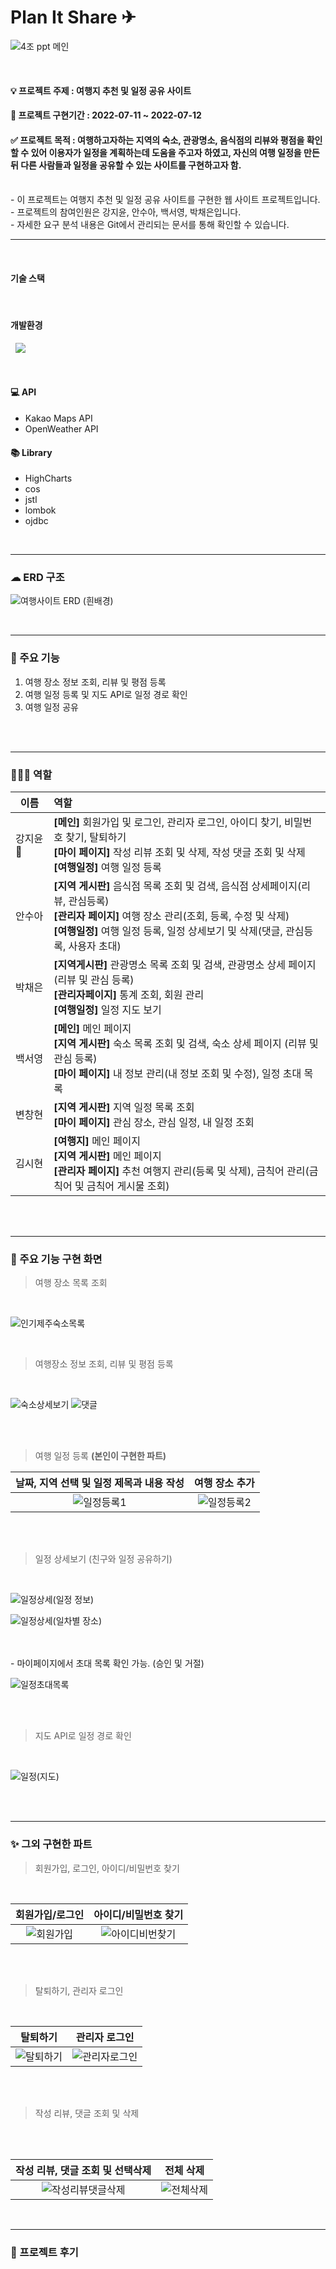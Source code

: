 # Plan It Share ✈

![4조 ppt 메인](https://user-images.githubusercontent.com/102462534/180437507-2b57d67d-81fe-45cb-a57a-de5a25c38d27.png)
<br>




<br>

#### 💡 프로젝트 주제 : 여행지 추천 및 일정 공유 사이트 
#### 📆 프로젝트 구현기간 : 2022-07-11 ~ 2022-07-12
#### :white_check_mark: 프로젝트 목적 : 여행하고자하는 지역의 숙소, 관광명소, 음식점의 리뷰와 평점을 확인할 수 있어 이용자가 일정을 계획하는데 도움을 주고자 하였고, 자신의 여행 일정을 만든 뒤 다른 사람들과 일정을 공유할 수 있는 사이트를 구현하고자 함.

<br>
- 이 프로젝트는 여행지 추천 및 일정 공유 사이트를 구현한 웹 사이트 프로젝트입니다.  <br>
- 프로젝트의 참여인원은 강지윤, 안수아, 백서영, 박채은입니다. <br>
- 자세한 요구 분석 내용은 Git에서 관리되는 문서를 통해 확인할 수 있습니다. <br>   


-------

<br>

#### 기술 스택
<img alt="" src ="https://img.shields.io/badge/html5-E34F26.svg?&style=for-the-badge&logo=html5&logoColor=white"/> <img alt="" src ="https://img.shields.io/badge/css3-1572B6.svg?&style=for-the-badge&logo=css3&logoColor=white"/> <img alt="" src ="https://img.shields.io/badge/JavaScript-F7DF1E.svg?&style=for-the-badge&logo=JavaScript&logoColor=white"/> <img alt="" src ="https://img.shields.io/badge/java-2F2625.svg?&style=for-the-badge&logo=coffeescript&logoColor=white"/>
<img alt="" src ="https://img.shields.io/badge/oracle-F80000.svg?&style=for-the-badge&logo=oracle&logoColor=white"/> <img alt="" src ="https://img.shields.io/badge/Bootstrap-7952B3.svg?&style=for-the-badge&logo=Bootstrap&logoColor=white"/> <img alt="" src ="https://img.shields.io/badge/jquery-0769AD.svg?&style=for-the-badge&logo=jquery&logoColor=white"/>


#### 개발환경
<img alt="" src ="https://img.shields.io/badge/windows-0078D6.svg?&style=for-the-badge&logo=windows&logoColor=white"/> <img alt="" src ="https://img.shields.io/badge/VSCode-007ACC.svg?&style=for-the-badge&logo=Visual Studio Code&logoColor=white"/> <img src="https://img.shields.io/badge/Eclipse-2C2255?style=for-the-badge&logo=Eclipse&logoColor=white"/>


<br>

#### 💻 API
- Kakao Maps API
- OpenWeather API

#### :books: Library
- HighCharts
- cos
- jstl
- lombok
- ojdbc

<br>

---------
### ☁ ERD 구조

![여행사이트 ERD (흰배경)](https://user-images.githubusercontent.com/102462534/180436935-d16af4cb-36b8-42da-974a-409139e4e184.png)

<br>

---------

### :sunflower: 주요 기능  
1. 여행 장소 정보 조회, 리뷰 및 평점 등록
2. 여행 일정 등록 및 지도 API로 일정 경로 확인
3. 여행 일정 공유

<br>
<br>

--------

### 👩🏻‍💻 역할

|이름|역할|
|-|:-|
|강지윤 🎈|**[메인]** 회원가입 및 로그인, 관리자 로그인, 아이디 찾기, 비밀번호 찾기, 탈퇴하기 <br> **[마이 페이지]** 작성 리뷰 조회 및 삭제, 작성 댓글 조회 및 삭제 <br> **[여행일정]** 여행 일정 등록|
|안수아|**[지역 게시판]** 음식점 목록 조회 및 검색, 음식점 상세페이지(리뷰, 관심등록) <br> **[관리자 페이지]** 여행 장소 관리(조회, 등록, 수정 및 삭제) <br> **[여행일정]** 여행 일정 등록, 일정 상세보기 및 삭제(댓글, 관심등록, 사용자 초대)|
|박채은|**[지역게시판]** 관광명소 목록 조회 및 검색, 관광명소 상세 페이지(리뷰 및 관심 등록) <br> **[관리자페이지]** 통계 조회, 회원 관리 <br> **[여행일정]** 일정 지도 보기|
|백서영|**[메인]** 메인 페이지 <br> **[지역 게시판]** 숙소 목록 조회 및 검색, 숙소 상세 페이지 (리뷰 및 관심 등록) <br> **[마이 페이지]** 내 정보 관리(내 정보 조회 및 수정), 일정 초대 목록|
|변창현|**[지역 게시판]** 지역 일정 목록 조회 <br> **[마이 페이지]** 관심 장소, 관심 일정, 내 일정 조회|
|김시현|**[여행지]** 메인 페이지 <br> **[지역 게시판]** 메인 페이지 <br>**[관리자 페이지]** 추천 여행지 관리(등록 및 삭제), 금칙어 관리(금칙어 및 금칙어 게시물 조회)|


<br>
<br>

---------

### :sunflower: 주요 기능 구현 화면
> 여행 장소 목록 조회
<br>

![인기제주숙소목록](https://user-images.githubusercontent.com/102462534/180640581-9b298fe4-cb78-4d64-96b9-0b019bb795f7.png)

<br>

> 여행장소 정보 조회,  리뷰 및 평점 등록
<br>

![숙소상세보기](https://user-images.githubusercontent.com/102462534/180640623-e113e4f4-7674-4f92-a7b8-59e1ca196f47.png)
![댓글](https://user-images.githubusercontent.com/102462534/180640624-5f7aa3c3-054b-4469-bcb4-1f450e3d6cf0.png)

<br>
<br>

> 여행 일정 등록 **(본인이 구현한 파트)**

날짜, 지역 선택 및 일정 제목과 내용 작성  |   여행 장소 추가
:-------------------------:|:-------------------------:
![일정등록1](https://user-images.githubusercontent.com/102462534/180640717-a4ad7a7d-fc93-4337-8f42-7c61e5ea8948.gif) | ![일정등록2](https://user-images.githubusercontent.com/102462534/180640719-2528247f-4895-4058-a362-f8f341943ee1.gif)


<br><br>

> 일정 상세보기 (친구와 일정 공유하기)
<br>

![일정상세(일정 정보)](https://user-images.githubusercontent.com/102462534/180640843-462d740d-afd6-4f78-8865-c12fffd2a573.png)
<br>

![일정상세(일차별 장소)](https://user-images.githubusercontent.com/102462534/180640844-4ecf57cd-71fd-4321-8c77-868cfc5bae0f.png)

<br>
<br>
- 마이페이지에서 초대 목록 확인 가능. (승인 및 거절)
<br>

![일정초대목록](https://user-images.githubusercontent.com/102462534/180640906-2b0604c6-4252-4496-a56e-6aa4fbc9532d.png)

<br>
<br>

> 지도 API로 일정 경로 확인
<br>

![일정(지도)](https://user-images.githubusercontent.com/102462534/180640850-c18dab1f-563b-43a3-ae35-17eaf5de7b2f.png)

<br>
<br>

--------------

### ✨ 그외 구현한 파트

> 회원가입, 로그인, 아이디/비밀번호 찾기
<br>

회원가입/로그인            |  아이디/비밀번호 찾기
:-------------------------:|:-------------------------:
![회원가입](https://user-images.githubusercontent.com/102462534/180640971-0912d0f0-8cfa-4134-b62f-99924015e5b8.gif)  | ![아이디비번찾기](https://user-images.githubusercontent.com/102462534/180640965-441f4e7c-f4af-4668-8e2f-f3c0ef6aa3b9.gif)

<br>
<br>


> 탈퇴하기, 관리자 로그인
<br>

탈퇴하기            |  관리자 로그인
:-------------------------:|:-------------------------:
![탈퇴하기](https://user-images.githubusercontent.com/102462534/180641200-147f2458-657d-4114-ab6d-ad64ea80dd2b.gif) | ![관리자로그인](https://user-images.githubusercontent.com/102462534/180641205-f5cb9cf3-03c4-4707-9c49-9561ada1ee1f.gif)

<br>
<br>


> 작성 리뷰, 댓글 조회 및 삭제
<br>
<br>

작성 리뷰, 댓글 조회 및 선택삭제   |  전체 삭제
:-------------------------:|:-------------------------:
![작성리뷰댓글삭제](https://user-images.githubusercontent.com/102462534/180641240-cac44cba-e22e-4e0a-b389-13c40852d8fa.gif) | ![전체삭제](https://user-images.githubusercontent.com/102462534/180641243-95147ba8-184f-4c47-8c6f-f2ab94ca8062.gif)

<br>


------------

### 💬 프로젝트 후기




